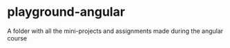 # playground-angular
A folder with all the mini-projects and assignments made during the angular course
